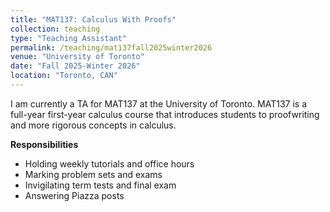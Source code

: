 ```yaml
---
title: "MAT137: Calculus With Proofs"
collection: teaching
type: "Teaching Assistant"
permalink: /teaching/mat137fall2025winter2026
venue: "University of Toronto"
date: "Fall 2025-Winter 2026"
location: "Toronto, CAN"
---
```


I am currently a TA for MAT137 at the University of Toronto. MAT137 is a full-year first-year calculus course that introduces students to proofwriting and more rigorous concepts in calculus.

**Responsibilities**
- Holding weekly tutorials and office hours
- Marking problem sets and exams
- Invigilating term tests and final exam
- Answering Piazza posts
